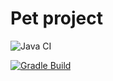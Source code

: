 # Pet project

![Java CI](https://github.com/Kasean/FileGarbage/actions/workflows/java_ci.yml/badge.svg)

[![Gradle Build](https://github.com/Kasean/FileGarbage/actions/workflows/java_ci.yml/badge.svg?event=push)](https://github.com/Kasean/FileGarbage/actions/workflows/java_ci.yml)